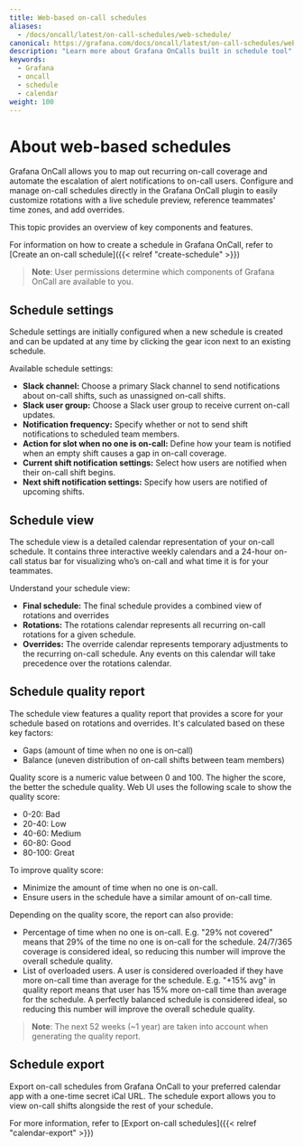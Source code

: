 ```yaml
---
title: Web-based on-call schedules
aliases:
  - /docs/oncall/latest/on-call-schedules/web-schedule/
canonical: https://grafana.com/docs/oncall/latest/on-call-schedules/web-schedule/
description: "Learn more about Grafana OnCalls built in schedule tool"
keywords:
  - Grafana
  - oncall
  - schedule
  - calendar
weight: 100
---
```


# About web-based schedules

Grafana OnCall allows you to map out recurring on-call coverage and automate the escalation of alert notifications to
on-call users. Configure and manage on-call schedules directly in the Grafana OnCall plugin to easily customize
rotations with a live schedule preview, reference teammates' time zones, and add overrides.

This topic provides an overview of key components and features.

For information on how to create a schedule in Grafana OnCall, refer to
[Create an on-call schedule]({{< relref "create-schedule" >}})

>**Note**: User permissions determine which components of Grafana OnCall are available to you.

## Schedule settings

Schedule settings are initially configured when a new schedule is created and can be updated at any time by clicking
the gear icon next to an existing schedule.

Available schedule settings:

- **Slack channel:** Choose a primary Slack channel to send notifications about on-call shifts, such as unassigned on-call shifts.
- **Slack user group:** Choose a Slack user group to receive current on-call updates.
- **Notification frequency:** Specify whether or not to send shift notifications to scheduled team members.
- **Action for slot when no one is on-call:** Define how your team is notified when an empty shift causes a gap in on-call coverage.
- **Current shift notification settings:** Select how users are notified when their on-call shift begins.
- **Next shift notification settings:** Specify how users are notified of upcoming shifts.

## Schedule view

The schedule view is a detailed calendar representation of your on-call schedule. It contains three interactive weekly
calendars and a 24-hour on-call status bar for visualizing who’s on-call and what time it is for your teammates.

Understand your schedule view:

- **Final schedule:** The final schedule provides a combined view of rotations and overrides
- **Rotations:** The rotations calendar represents all recurring on-call rotations for a given schedule.
- **Overrides:** The override calendar represents temporary adjustments to the recurring on-call schedule. Any events
on this calendar will take precedence over the rotations calendar.

## Schedule quality report

The schedule view features a quality report that provides a score for your schedule based on rotations and overrides.
It's calculated based on these key factors:

- Gaps (amount of time when no one is on-call)
- Balance (uneven distribution of on-call shifts between team members)

Quality score is a numeric value between 0 and 100. The higher the score, the better the schedule quality.
Web UI uses the following scale to show the quality score:

- 0-20: Bad
- 20-40: Low
- 40-60: Medium
- 60-80: Good
- 80-100: Great

To improve quality score:

- Minimize the amount of time when no one is on-call.
- Ensure users in the schedule have a similar amount of on-call time.

Depending on the quality score, the report can also provide:

- Percentage of time when no one is on-call. E.g. "29% not covered" means that 29% of the time no one is on-call for
the schedule. 24/7/365 coverage is considered ideal, so reducing this number will improve the overall schedule quality.
- List of overloaded users. A user is considered overloaded if they have more on-call time than average for the schedule.
E.g. "+15% avg" in quality report means that user has 15% more on-call time than average for the schedule.
A perfectly balanced schedule is considered ideal, so reducing this number will improve the overall schedule quality.

>**Note**: The next 52 weeks (~1 year) are taken into account when generating the quality report.

## Schedule export

Export on-call schedules from Grafana OnCall to your preferred calendar app with a one-time secret iCal URL. The
schedule export allows you to view on-call shifts alongside the rest of your schedule.  

For more information, refer to [Export on-call schedules]({{< relref "calendar-export" >}})
